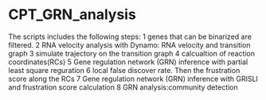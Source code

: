 # CPT_GRN_analysis

The scripts includes the following steps:
1 genes that can be binarized are filtered.
2 RNA velocity analysis with Dynamo: RNA velocity and transition graph
3 simulate trajectory on the transition graph
4 calcualtion of reaction coordinates(RCs)
5 Gene regulation network (GRN) inference with partial least square reguration 
6 local false discover rate. 
Then the frustration score along the RCs
7 Gene regulation network (GRN) inference with GRISLI and frustration score calculation
8 GRN analysis:community detection
